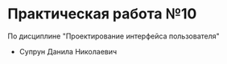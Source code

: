 # Практическая работа №10
По дисциплине "Проектирование интерфейса пользователя"
- Супрун Данила Николаевич
